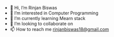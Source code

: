 - 👋 Hi, I’m Rinjan Biswas
- 👀 I’m interested in Computer Programming 
- 🌱 I’m currently learning Mearn stack
- 💞️ I’m looking to collaborate on 
- 📫 How to reach me rinjanbiswas18@gmail.com

<!---
rweb-dev-24in/rweb-dev-24in is a ✨ special ✨ repository because its `README.md` (this file) appears on your GitHub profile.
You can click the Preview link to take a look at your changes.
--->
